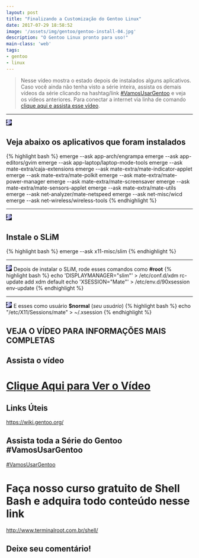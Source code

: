 ```yaml
---
layout: post
title: "Finalizando a Customização do Gentoo Linux"
date: 2017-07-29 18:58:52
image: '/assets/img/gentoo/gentoo-install-04.jpg'
description: "O Gentoo Linux pronto para uso!"
main-class: 'web'
tags:
- gentoo
- linux
---
```


> Nesse vídeo mostra o estado depois de instalados alguns aplicativos. Caso você ainda não tenha visto a série inteira, assista os demais vídeos da série clicando na hashtag/link [#VamosUsarGentoo](https://goo.gl/7PyqZe) e veja os vídeos anteriores. Para conectar a internet via linha de comando [clique aqui e assista esse vídeo](https://www.youtube.com/watch?v=q3oaZ4SIbkA). 

***

![genicon](/assets/img/gentoo/gentoo-linux-icon.jpg)
## Veja abaixo os aplicativos que foram instalados
{% highlight bash %}
emerge --ask app-arch/engrampa
emerge --ask app-editors/gvim
emerge --ask app-laptop/laptop-mode-tools
emerge --ask mate-extra/caja-extensions
emerge --ask mate-extra/mate-indicator-applet
emerge --ask mate-extra/mate-polkit
emerge --ask mate-extra/mate-power-manager
emerge --ask mate-extra/mate-screensaver
emerge --ask mate-extra/mate-sensors-applet
emerge --ask mate-extra/mate-utils
emerge --ask net-analyzer/mate-netspeed
emerge --ask net-misc/wicd
emerge --ask net-wireless/wireless-tools
{% endhighlight %}

***

![genicon](/assets/img/gentoo/gentoo-linux-icon.jpg)
## Instale o SLiM
{% highlight bash %}
emerge --ask x11-misc/slim
{% endhighlight %}

***

![genicon](/assets/img/gentoo/gentoo-linux-icon.jpg)
Depois de instalar o SLiM, rode esses comandos como __#root__
{% highlight bash %}
echo 'DISPLAYMANAGER="slim"' > /etc/conf.d/xdm
rc-update add xdm default
echo 'XSESSION="Mate"' > /etc/env.d/90xsession
env-update
{% endhighlight %}

***

![genicon](/assets/img/gentoo/gentoo-linux-icon.jpg)
E esses como usuário __$normal__ (_seu usuário_)
{% highlight bash %}
echo "/etc/X11/Sessions/mate" > ~/.xsession
{% endhighlight %}

## VEJA O VÍDEO PARA INFORMAÇÕES MAIS COMPLETAS
## Assista o vídeo

# [Clique Aqui para Ver o Vídeo](https://www.youtube.com/watch?v=imi1g-aE7zc)


## Links Úteis

<https://wiki.gentoo.org/>

## Assista toda a Série do Gentoo #VamosUsarGentoo
[#VamosUsarGentoo](https://goo.gl/7PyqZe)

# Faça nosso curso gratuito de Shell Bash e adquira todo conteúdo nesse link
<http://www.terminalroot.com.br/shell/>

## Deixe seu comentário!

<script async src="https://pagead2.googlesyndication.com/pagead/js/adsbygoogle.js"></script>

<!-- Informat -->
<ins class="adsbygoogle"
 style="display:block"
 data-ad-client="ca-pub-2838251107855362"
 data-ad-slot="2327980059"
 data-ad-format="auto"
 data-full-width-responsive="true"></ins>

<script>
(adsbygoogle = window.adsbygoogle || []).push({});
</script>

